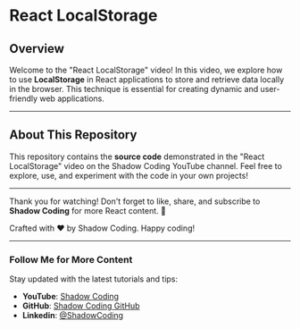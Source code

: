 # React LocalStorage

## Overview

Welcome to the "React LocalStorage" video! In this video, we explore how to use **LocalStorage** in React applications to store and retrieve data locally in the browser. This technique is essential for creating dynamic and user-friendly web applications.

---

## About This Repository
This repository contains the **source code** demonstrated in the "React LocalStorage" video on the Shadow Coding YouTube channel. Feel free to explore, use, and experiment with the code in your own projects!

---

Thank you for watching! Don't forget to like, share, and subscribe to **Shadow Coding** for more React content. 🚀

Crafted with ❤️ by Shadow Coding. Happy coding!

---

### Follow Me for More Content

Stay updated with the latest tutorials and tips:

- **YouTube**: [Shadow Coding](https://www.youtube.com/@ShadowCoding1)
- **GitHub**: [Shadow Coding GitHub](#)
- **Linkedin**: [@ShadowCoding](https://www.linkedin.com/in/mostafashadow1)
